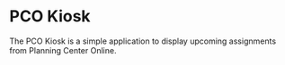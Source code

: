 # PCO Kiosk #

The PCO Kiosk is a simple application to display upcoming assignments from Planning Center Online.